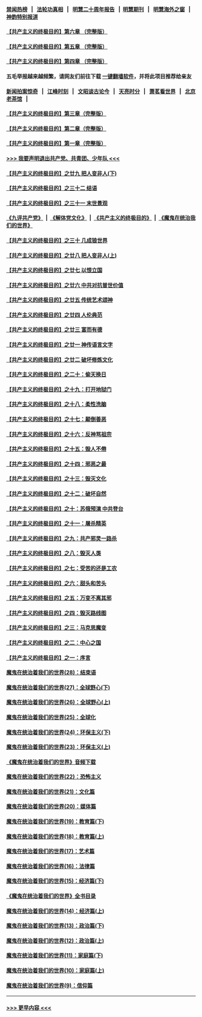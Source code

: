 #### [禁闻热榜](热点新闻.md?=0)  &nbsp;&nbsp;|&nbsp;&nbsp; [法轮功真相](https://github.com/gfw-breaker/truth/blob/master/README.md?=0) &nbsp;&nbsp;|&nbsp;&nbsp; [明慧二十周年报告](https://github.com/gfw-breaker/mh-reports/blob/master/README.md?=0) &nbsp;&nbsp;|&nbsp;&nbsp;[明慧期刊](https://github.com/gfw-breaker/mh-qikan) &nbsp;&nbsp;|&nbsp;&nbsp; [明慧海外之窗](https://github.com/gfw-breaker/mh-news/blob/master/README.md?=0) &nbsp;&nbsp;|&nbsp;&nbsp; [神韵特别报道](https://github.com/gfw-breaker/mh-news/blob/master/shenyun.md?=0)
#### [【共产主义的终极目的】第六章 （完整版）](../pages/nsc422/n11428913.md?t=03021102) 
#### [【共产主义的终极目的】第五章 （完整版）](../pages/nsc422/n11428912.md?t=03021102) 
#### [【共产主义的终极目的】第四章 （完整版）](../pages/nsc422/n11428907.md?t=03021102) 
#### 五毛举报越来越频繁，请网友们前往下载 [一键翻墙软件](https://github.com/gfw-breaker/ssr-accounts)，并将此项目推荐给亲友
#### [新闻拍案惊奇](https://github.com/gfw-breaker/banned-news/blob/master/pages/link4.md) &nbsp;&nbsp;|&nbsp;&nbsp; [江峰时刻](https://github.com/gfw-breaker/banned-news/blob/master/pages/link4.md) &nbsp;&nbsp;|&nbsp;&nbsp; [文昭谈古论今](https://github.com/gfw-breaker/banned-news/blob/master/pages/link4.md) &nbsp;&nbsp;|&nbsp;&nbsp; [天亮时分](https://github.com/gfw-breaker/banned-news/blob/master/pages/link4.md) &nbsp;&nbsp;|&nbsp;&nbsp; [萧茗看世界](https://github.com/gfw-breaker/banned-news/blob/master/pages/link4.md) &nbsp;&nbsp;|&nbsp;&nbsp; [北京老茶馆](https://github.com/gfw-breaker/banned-news/blob/master/pages/link4.md) &nbsp;&nbsp;|&nbsp;&nbsp; 
#### [【共产主义的终极目的】第三章（完整版）](../pages/nsc422/n11428848.md?t=03021102) 
#### [【共产主义的终极目的】第二章（完整版）](../pages/nsc422/n11428831.md?t=03021102) 
#### [【共产主义的终极目的】第一章（完整版）](../pages/nsc422/n11417651.md?t=03021102) 
#### [>>> 我要声明退出共产党、共青团、少年队 <<<](https://github.com/begood0513/goodnews/blob/master/quit/letter.md) 
#### [【共产主义的终极目的】之廿九 把人变非人(下)](../pages/nsc422/n11344140.md?t=03021102) 
#### [【共产主义的终极目的】之三十二 结语](../pages/nsc422/n11360535.md?t=03021102) 
#### [【共产主义的终极目的】之三十一 末世景观](../pages/nsc422/n11351129.md?t=03021102) 
#### [《九评共产党》](https://github.com/begood0513/9ping.md/blob/master/README.md) &nbsp;|&nbsp; [《解体党文化》](../../../../jtdwh.md/blob/master/README.md)  &nbsp;|&nbsp; [《共产主义的终极目的》](../../../../gczydzjmd.md/blob/master/README.md) &nbsp;|&nbsp; [《魔鬼在统治我们的世界》](../../../../mgztzwmdsj.md/blob/master/README.md) 
#### [【共产主义的终极目的】之三十 几成狼世界](../pages/nsc422/n11348280.md?t=03021102) 
#### [【共产主义的终极目的】之廿八 把人变非人(上)](../pages/nsc422/n11340492.md?t=03021102) 
#### [【共产主义的终极目的】之廿七 以恨立国](../pages/nsc422/n11336944.md?t=03021102) 
#### [【共产主义的终极目的】之廿六 中共对抗普世价值](../pages/nsc422/n11324785.md?t=03021102) 
#### [【共产主义的终极目的】之廿五 传统艺术颂神](../pages/nsc422/n11296396.md?t=03021102) 
#### [【共产主义的终极目的】之廿四 人伦典范](../pages/nsc422/n11296397.md?t=03021102) 
#### [【共产主义的终极目的】之廿三 富而有德](../pages/nsc422/n11283598.md?t=03021102) 
#### [【共产主义的终极目的】之廿一 神传语言文字](../pages/nsc422/n11263265.md?t=03021102) 
#### [【共产主义的终极目的】之廿二 破坏修炼文化](../pages/nsc422/n11245728.md?t=03021102) 
#### [【共产主义的终极目的】之二十：偷天换日](../pages/nsc422/n11238846.md?t=03021102) 
#### [【共产主义的终极目的】之十九：打开地狱门](../pages/nsc422/n11206376.md?t=03021102) 
#### [【共产主义的终极目的】之十八：柔性洗脑](../pages/nsc422/n11199994.md?t=03021102) 
#### [【共产主义的终极目的】之十七：颠倒善恶](../pages/nsc422/n11179782.md?t=03021102) 
#### [【共产主义的终极目的】之十六：反神骂祖宗](../pages/nsc422/n11166798.md?t=03021102) 
#### [【共产主义的终极目的】之十五：毁人不倦](../pages/nsc422/n11166792.md?t=03021102) 
#### [【共产主义的终极目的】之十四：邪恶之最](../pages/nsc422/n11150249.md?t=03021102) 
#### [【共产主义的终极目的】之十三：毁灭文化](../pages/nsc422/n11135227.md?t=03021102) 
#### [【共产主义的终极目的】之十二：破坏自然](../pages/nsc422/n11135214.md?t=03021102) 
#### [【共产主义的终极目的】之十：苏俄预演 中共登台](../pages/nsc422/n11118424.md?t=03021102) 
#### [【共产主义的终极目的】之十一：屠杀精英](../pages/nsc422/n11118442.md?t=03021102) 
#### [【共产主义的终极目的】之九：共产邪灵一路杀](../pages/nsc422/n11114139.md?t=03021102) 
#### [【共产主义的终极目的】之八：毁灭人类](../pages/nsc422/n11108503.md?t=03021102) 
#### [【共产主义的终极目的】之七：受苦的还是工农](../pages/nsc422/n11101809.md?t=03021102) 
#### [【共产主义的终极目的】之六：甜头和苦头](../pages/nsc422/n11096971.md?t=03021102) 
#### [【共产主义的终极目的】之五：万变不离其邪](../pages/nsc422/n11091285.md?t=03021102) 
#### [【共产主义的终极目的】之四：毁灭路线图](../pages/nsc422/n11086284.md?t=03021102) 
#### [【共产主义的终极目的】之三：马克思魔变](../pages/nsc422/n11061941.md?t=03021102) 
#### [【共产主义的终极目的】之二：中心之国](../pages/nsc422/n11047728.md?t=03021102) 
#### [【共产主义的终极目的】之一：序言](../pages/nsc422/n11086077.md?t=03021102) 
#### [魔鬼在统治着我们的世界(28)：结束语](../pages/nsc422/n10936246.md?t=03021102) 
#### [魔鬼在统治着我们的世界(27)：全球野心(下)](../pages/nsc422/n10928319.md?t=03021102) 
#### [魔鬼在统治着我们的世界(26)：全球野心(上)](../pages/nsc422/n10900318.md?t=03021102) 
#### [魔鬼在统治着我们的世界(25)：全球化](../pages/nsc422/n10788205.md?t=03021102) 
#### [魔鬼在统治着我们的世界(24)：环保主义(下)](../pages/nsc422/n10695307.md?t=03021102) 
#### [魔鬼在统治着我们的世界(23)：环保主义(上)](../pages/nsc422/n10688613.md?t=03021102) 
#### [《魔鬼在统治着我们的世界》音频下载](../pages/nsc422/n10635553.md?t=03021102) 
#### [魔鬼在统治着我们的世界(22)：恐怖主义](../pages/nsc422/n10614727.md?t=03021102) 
#### [魔鬼在统治着我们的世界(21)：文化篇](../pages/nsc422/n10597706.md?t=03021102) 
#### [魔鬼在统治着我们的世界(20)：媒体篇](../pages/nsc422/n10586579.md?t=03021102) 
#### [魔鬼在统治着我们的世界(19)：教育篇(下)](../pages/nsc422/n10564808.md?t=03021102) 
#### [魔鬼在统治着我们的世界(18)：教育篇(上)](../pages/nsc422/n10526970.md?t=03021102) 
#### [魔鬼在统治着我们的世界(17)：艺术篇](../pages/nsc422/n10499093.md?t=03021102) 
#### [魔鬼在统治着我们的世界(16)：法律篇](../pages/nsc422/n10485969.md?t=03021102) 
#### [魔鬼在统治着我们的世界(15)：经济篇(下)](../pages/nsc422/n10469975.md?t=03021102) 
#### [《魔鬼在统治着我们的世界》全书目录](../pages/nsc422/n10464261.md?t=03021102) 
#### [魔鬼在统治着我们的世界(14)：经济篇(上)](../pages/nsc422/n10457370.md?t=03021102) 
#### [魔鬼在统治着我们的世界(13)：政治篇(下)](../pages/nsc422/n10448270.md?t=03021102) 
#### [魔鬼在统治着我们的世界(12)：政治篇(上)](../pages/nsc422/n10444576.md?t=03021102) 
#### [魔鬼在统治着我们的世界(11)：家庭篇(下)](../pages/nsc422/n10440961.md?t=03021102) 
#### [魔鬼在统治着我们的世界(10)：家庭篇(上)](../pages/nsc422/n10435448.md?t=03021102) 
#### [魔鬼在统治着我们的世界(9)：信仰篇](../pages/nsc422/n10432159.md?t=03021102) 

----
#### [ >>> 更早内容 <<< ](../indexes/nsc422-earlier.md)

